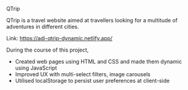 QTrip

QTrip is a travel website aimed at travellers looking for a multitude of adventures in different cities.

Link: https://adi-qtrip-dynamic.netlify.app/

During the course of this project,

- Created web pages using HTML and CSS and made them dynamic using JavaScript
- Improved UX with multi-select filters, image carousels
- Utilised localStorage to persist user preferences at client-side
